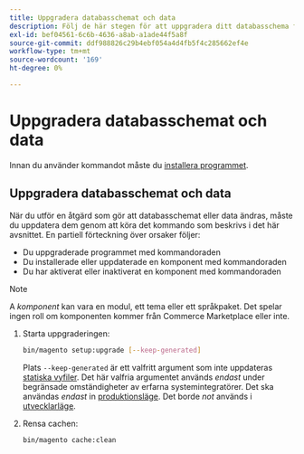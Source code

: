 ```yaml
---
title: Uppgradera databasschemat och data
description: Följ de här stegen för att uppgradera ditt databasschema för Adobe Commerce.
exl-id: bef04561-6c6b-4636-a8ab-a1ade44f5a8f
source-git-commit: ddf988826c29b4ebf054a4d4fb5f4c285662ef4e
workflow-type: tm+mt
source-wordcount: '169'
ht-degree: 0%

---
```


# Uppgradera databasschemat och data

Innan du använder kommandot måste du [installera programmet](../advanced.md).

## Uppgradera databasschemat och data

När du utför en åtgärd som gör att databasschemat eller data ändras, måste du uppdatera dem genom att köra det kommando som beskrivs i det här avsnittet. En partiell förteckning över orsaker följer:

* Du uppgraderade programmet med kommandoraden
* Du installerade eller uppdaterade en komponent med kommandoraden
* Du har aktiverat eller inaktiverat en komponent med kommandoraden

>[!NOTE]
>
>A *komponent* kan vara en modul, ett tema eller ett språkpaket. Det spelar ingen roll om komponenten kommer från Commerce Marketplace eller inte.

1. Starta uppgraderingen:

   ```bash
   bin/magento setup:upgrade [--keep-generated]
   ```

   Plats `--keep-generated` är ett valfritt argument som inte uppdateras [statiska vyfiler](../../configuration/cli/static-view-file-deployment.md). Det här valfria argumentet används *endast* under begränsade omständigheter av erfarna systemintegratörer. Det ska användas *endast* in [produktionsläge](../../configuration/bootstrap/application-modes.md#production-mode). Det borde *not* används i [utvecklarläge](../../configuration/bootstrap/application-modes.md#developer-mode).

1. Rensa cachen:

   ```bash
   bin/magento cache:clean
   ```
